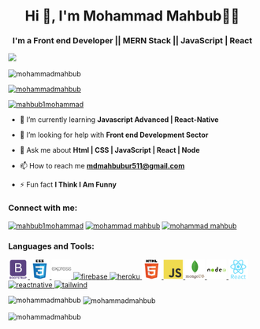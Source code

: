 



<h1 align="center">Hi 👋, I'm Mohammad Mahbub👨‍⚖️</h1>
<h3 align="center">I'm a Front end Developer || MERN Stack || JavaScript | React</h3>
<img width="400" display="flex" src="https://miro.medium.com/max/1400/0*gLtDcaZCWN2iwtID" />

<p align="left"> <img src="https://komarev.com/ghpvc/?username=mohammadmahbub&label=Profile%20views&color=0e75b6&style=flat" alt="mohammadmahbub" /> </p>

<p align="left"> <a href="https://github.com/ryo-ma/github-profile-trophy"><img src="https://github-profile-trophy.vercel.app/?username=mohammadmahbub" alt="mohammadmahbub" /></a> </p>

<p align="left"> <a href="https://twitter.com/mahbub1mohammad" target="blank"><img src="https://img.shields.io/twitter/follow/mahbub1mohammad?logo=twitter&style=for-the-badge" alt="mahbub1mohammad" /></a> </p>

- 🌱 I’m currently learning **Javascript Advanced | React-Native**

- 🤝 I’m looking for help with **Front end Development Sector**

- 💬 Ask me about **Html | CSS | JavaScript | React | Node**

- 📫 How to reach me **mdmahbubur511@gmail.com**

- ⚡ Fun fact **I Think I Am Funny**

<h3 align="left">Connect with me:</h3>
<p align="left">
<a href="https://twitter.com/mahbub1mohammad" target="blank"><img align="center" src="https://raw.githubusercontent.com/rahuldkjain/github-profile-readme-generator/master/src/images/icons/Social/twitter.svg" alt="mahbub1mohammad" height="30" width="40" /></a>
<a href="https://linkedin.com/in/mohammad mahbub" target="blank"><img align="center" src="https://raw.githubusercontent.com/rahuldkjain/github-profile-readme-generator/master/src/images/icons/Social/linked-in-alt.svg" alt="mohammad mahbub" height="30" width="40" /></a>
<a href="https://fb.com/mohammad mahbub" target="blank"><img align="center" src="https://raw.githubusercontent.com/rahuldkjain/github-profile-readme-generator/master/src/images/icons/Social/facebook.svg" alt="mohammad mahbub" height="30" width="40" /></a>
</p>

<h3 align="left">Languages and Tools:</h3>
<p align="left"> <a href="https://getbootstrap.com" target="_blank" rel="noreferrer"> <img src="https://raw.githubusercontent.com/devicons/devicon/master/icons/bootstrap/bootstrap-plain-wordmark.svg" alt="bootstrap" width="40" height="40"/> </a> <a href="https://www.w3schools.com/css/" target="_blank" rel="noreferrer"> <img src="https://raw.githubusercontent.com/devicons/devicon/master/icons/css3/css3-original-wordmark.svg" alt="css3" width="40" height="40"/> </a> <a href="https://expressjs.com" target="_blank" rel="noreferrer"> <img src="https://raw.githubusercontent.com/devicons/devicon/master/icons/express/express-original-wordmark.svg" alt="express" width="40" height="40"/> </a> <a href="https://firebase.google.com/" target="_blank" rel="noreferrer"> <img src="https://www.vectorlogo.zone/logos/firebase/firebase-icon.svg" alt="firebase" width="40" height="40"/> </a> <a href="https://heroku.com" target="_blank" rel="noreferrer"> <img src="https://www.vectorlogo.zone/logos/heroku/heroku-icon.svg" alt="heroku" width="40" height="40"/> </a> <a href="https://www.w3.org/html/" target="_blank" rel="noreferrer"> <img src="https://raw.githubusercontent.com/devicons/devicon/master/icons/html5/html5-original-wordmark.svg" alt="html5" width="40" height="40"/> </a> <a href="https://developer.mozilla.org/en-US/docs/Web/JavaScript" target="_blank" rel="noreferrer"> <img src="https://raw.githubusercontent.com/devicons/devicon/master/icons/javascript/javascript-original.svg" alt="javascript" width="40" height="40"/> </a> <a href="https://www.mongodb.com/" target="_blank" rel="noreferrer"> <img src="https://raw.githubusercontent.com/devicons/devicon/master/icons/mongodb/mongodb-original-wordmark.svg" alt="mongodb" width="40" height="40"/> </a> <a href="https://nodejs.org" target="_blank" rel="noreferrer"> <img src="https://raw.githubusercontent.com/devicons/devicon/master/icons/nodejs/nodejs-original-wordmark.svg" alt="nodejs" width="40" height="40"/> </a> <a href="https://reactjs.org/" target="_blank" rel="noreferrer"> <img src="https://raw.githubusercontent.com/devicons/devicon/master/icons/react/react-original-wordmark.svg" alt="react" width="40" height="40"/> </a> <a href="https://reactnative.dev/" target="_blank" rel="noreferrer"> <img src="https://reactnative.dev/img/header_logo.svg" alt="reactnative" width="40" height="40"/> </a> <a href="https://tailwindcss.com/" target="_blank" rel="noreferrer"> <img src="https://www.vectorlogo.zone/logos/tailwindcss/tailwindcss-icon.svg" alt="tailwind" width="40" height="40"/> </a> </p>

<p><img align="left" src="https://github-readme-stats.vercel.app/api/top-langs?username=mohammadmahbub&show_icons=true&locale=en&layout=compact" alt="mohammadmahbub" /></p>

<p>&nbsp;<img align="center" src="https://github-readme-stats.vercel.app/api?username=mohammadmahbub&show_icons=true&locale=en" alt="mohammadmahbub" /></p>

<p><img align="center" src="https://github-readme-streak-stats.herokuapp.com/?user=mohammadmahbub&" alt="mohammadmahbub" /></p>
